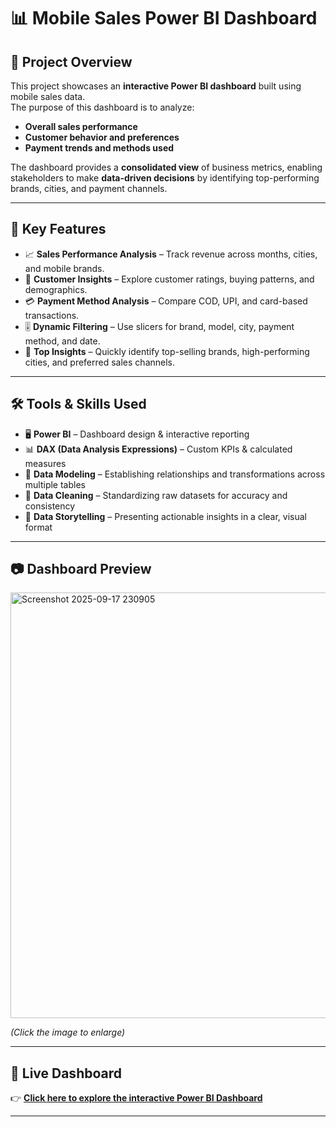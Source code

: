 # 📊 Mobile Sales Power BI Dashboard  

## 📌 Project Overview  
This project showcases an **interactive Power BI dashboard** built using mobile sales data.  
The purpose of this dashboard is to analyze:  
- **Overall sales performance**  
- **Customer behavior and preferences**  
- **Payment trends and methods used**  

The dashboard provides a **consolidated view** of business metrics, enabling stakeholders to make **data-driven decisions** by identifying top-performing brands, cities, and payment channels.  

---

## 🎯 Key Features  
- 📈 **Sales Performance Analysis** – Track revenue across months, cities, and mobile brands.  
- 👥 **Customer Insights** – Explore customer ratings, buying patterns, and demographics.  
- 💳 **Payment Method Analysis** – Compare COD, UPI, and card-based transactions.  
- 🎚 **Dynamic Filtering** – Use slicers for brand, model, city, payment method, and date.  
- 🌟 **Top Insights** – Quickly identify top-selling brands, high-performing cities, and preferred sales channels.  

---

## 🛠 Tools & Skills Used  
- 🖥 **Power BI** – Dashboard design & interactive reporting  
- 📊 **DAX (Data Analysis Expressions)** – Custom KPIs & calculated measures  
- 🔗 **Data Modeling** – Establishing relationships and transformations across multiple tables  
- 🧹 **Data Cleaning** – Standardizing raw datasets for accuracy and consistency  
- 📑 **Data Storytelling** – Presenting actionable insights in a clear, visual format  

---

## 📷 Dashboard Preview  
<img width="1205" height="681" alt="Screenshot 2025-09-17 230905" src="https://github.com/user-attachments/assets/131b8a51-4743-4a38-b028-7912d670ac8f" />

*(Click the image to enlarge)*  

---

## 🚀 Live Dashboard  
👉 [**Click here to explore the interactive Power BI Dashboard**](https://app.powerbi.com/view?r=eyJrIjoiMjYzNzI3ZTQtYzlhYy00MjlhLWExZjAtNWY1YzBjOGM1MWFmIiwidCI6IjBkOTFkYWIxLWQ1ZWMtNGZkYS1iNzU4LTk5MGMwNWNmYmU4MyJ9)  

---
